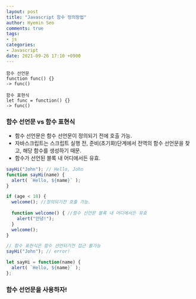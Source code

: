 ```yaml
---
layout: post
title: "Javascript 함수 정의방법"
author: Hyemin Seo
comments: true
tags:
- js
categories:
- Javascript
date: 2021-09-26 17:10 +0900
---
```

```
함수 선언문
function func() {}
-> func()

함수 표현식
let func = function() {}
-> func()
```

### 함수 선언문 vs 함수 표현식  
- 함수 선언문은 함수 선언문이 정의되기 전에 호출 가능.  
- 자바스크립트는 스크립트 실행 전, 준비(초기화)단계에서 전역의 함수 선언문을 찾고, 해당 함수를 생성하기 때문.  
- 함수가 선언된 블록 내 어디에서든 유효.  

```javascript
sayHi("John"); // Hello, John
function sayHi(name) {
  alert( `Hello, ${name}` );
}

if (age < 18) {
  welcome(); //정의되기전 호출 가능.
                         
  function welcome() { //함수 선언문 블록 내 어디에서든 유효
    alert("안녕!");      
  }                      
  welcome();               
}

// 함수 표현식은 함수 선언되기전 접근 불가능
sayHi("John"); // error!

let sayHi = function(name) { 
  alert( `Hello, ${name}` );
};
```

### 함수 선언문을 사용하자! 
